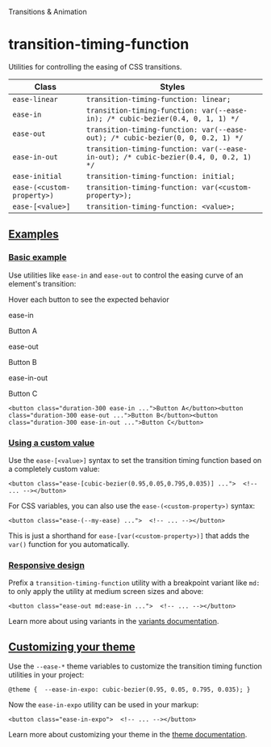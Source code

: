 Transitions & Animation

# transition-timing-function

Utilities for controlling the easing of CSS transitions.

| Class                      | Styles                                                                               |
| -------------------------- | ------------------------------------------------------------------------------------ |
| `ease-linear`              | `transition-timing-function: linear;`                                                |
| `ease-in`                  | `transition-timing-function: var(--ease-in); /* cubic-bezier(0.4, 0, 1, 1) */`       |
| `ease-out`                 | `transition-timing-function: var(--ease-out); /* cubic-bezier(0, 0, 0.2, 1) */`      |
| `ease-in-out`              | `transition-timing-function: var(--ease-in-out); /* cubic-bezier(0.4, 0, 0.2, 1) */` |
| `ease-initial`             | `transition-timing-function: initial;`                                               |
| `ease-(<custom-property>)` | `transition-timing-function: var(<custom-property>);`                                |
| `ease-[<value>]`           | `transition-timing-function: <value>;`                                               |

## [Examples](#examples)

### [Basic example](#basic-example)

Use utilities like `ease-in` and `ease-out` to control the easing curve of an element's transition:

Hover each button to see the expected behavior

ease-in

Button A

ease-out

Button B

ease-in-out

Button C

```
<button class="duration-300 ease-in ...">Button A</button><button class="duration-300 ease-out ...">Button B</button><button class="duration-300 ease-in-out ...">Button C</button>
```

### [Using a custom value](#using-a-custom-value)

Use the `ease-[<value>]` syntax to set the transition timing function based on a completely custom value:

```
<button class="ease-[cubic-bezier(0.95,0.05,0.795,0.035)] ...">  <!-- ... --></button>
```

For CSS variables, you can also use the `ease-(<custom-property>)` syntax:

```
<button class="ease-(--my-ease) ...">  <!-- ... --></button>
```

This is just a shorthand for `ease-[var(<custom-property>)]` that adds the `var()` function for you automatically.

### [Responsive design](#responsive-design)

Prefix a `transition-timing-function` utility with a breakpoint variant like `md:` to only apply the utility at medium screen sizes and above:

```
<button class="ease-out md:ease-in ...">  <!-- ... --></button>
```

Learn more about using variants in the [variants documentation](/docs/hover-focus-and-other-states).

## [Customizing your theme](#customizing-your-theme)

Use the `--ease-*` theme variables to customize the transition timing function utilities in your project:

```
@theme {  --ease-in-expo: cubic-bezier(0.95, 0.05, 0.795, 0.035); }
```

Now the `ease-in-expo` utility can be used in your markup:

```
<button class="ease-in-expo">  <!-- ... --></button>
```

Learn more about customizing your theme in the [theme documentation](/docs/theme#customizing-your-theme).
